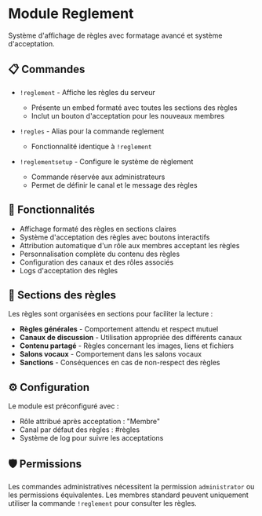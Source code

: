 # Module Reglement

Système d'affichage de règles avec formatage avancé et système d'acceptation.

## 📋 Commandes

- `!reglement` - Affiche les règles du serveur
  - Présente un embed formaté avec toutes les sections des règles
  - Inclut un bouton d'acceptation pour les nouveaux membres

- `!regles` - Alias pour la commande reglement
  - Fonctionnalité identique à `!reglement`

- `!reglementsetup` - Configure le système de règlement
  - Commande réservée aux administrateurs
  - Permet de définir le canal et le message des règles

## 🔧 Fonctionnalités

- Affichage formaté des règles en sections claires
- Système d'acceptation des règles avec boutons interactifs
- Attribution automatique d'un rôle aux membres acceptant les règles
- Personnalisation complète du contenu des règles
- Configuration des canaux et des rôles associés
- Logs d'acceptation des règles

## 🔄 Sections des règles

Les règles sont organisées en sections pour faciliter la lecture :
- **Règles générales** - Comportement attendu et respect mutuel
- **Canaux de discussion** - Utilisation appropriée des différents canaux
- **Contenu partagé** - Règles concernant les images, liens et fichiers
- **Salons vocaux** - Comportement dans les salons vocaux
- **Sanctions** - Conséquences en cas de non-respect des règles

## ⚙️ Configuration

Le module est préconfiguré avec :
- Rôle attribué après acceptation : "Membre"
- Canal par défaut des règles : #règles
- Système de log pour suivre les acceptations

## 🛡️ Permissions

Les commandes administratives nécessitent la permission `administrator` ou les permissions équivalentes. Les membres standard peuvent uniquement utiliser la commande `!reglement` pour consulter les règles. 